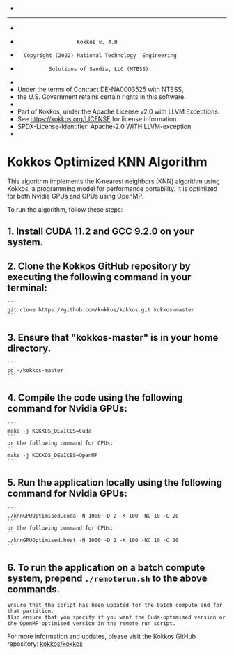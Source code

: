  *
 * ************************************************************************
 *
 *                        Kokkos v. 4.0
 *       Copyright (2022) National Technology  Engineering
 *               Solutions of Sandia, LLC (NTESS).
 *
 * Under the terms of Contract DE-NA0003525 with NTESS,
 * the U.S. Government retains certain rights in this software.
 *
 * Part of Kokkos, under the Apache License v2.0 with LLVM Exceptions.
 * See https://kokkos.org/LICENSE for license information.
 * SPDX-License-Identifier: Apache-2.0 WITH LLVM-exception
 *
 

 # Kokkos Optimized KNN Algorithm
 
 This algorithm implements the K-nearest neighbors (KNN) algorithm using Kokkos, a programming model for performance portability. 
 It is optimized for both Nvidia GPUs and CPUs using OpenMP.
 
 To run the algorithm, follow these steps:
 
 ## 1. Install CUDA 11.2 and GCC 9.2.0 on your system.
 
 ## 2. Clone the Kokkos GitHub repository by executing the following command in your terminal:
    ```
    git clone https://github.com/kokkos/kokkos.git kokkos-master
    ```
 
 ## 3. Ensure that "kokkos-master" is in your home directory.
    ```
    cd ~/kokkos-master
    ```
 
 ## 4. Compile the code using the following command for Nvidia GPUs:
    ```
    make -j KOKKOS_DEVICES=Cuda
    ```
    or the following command for CPUs:
    ```
    make -j KOKKOS_DEVICES=OpenMP
    ```
 
 ## 5. Run the application locally using the following command for Nvidia GPUs:
    ```
    ./knnGPUOptimised.cuda -N 1000 -D 2 -K 100 -NC 10 -C 20
    ```
    or the following command for CPUs:
    ```
    ./knnGPUOptimised.host -N 1000 -D 2 -K 100 -NC 10 -C 20
    ```
 
 ## 6. To run the application on a batch compute system, prepend `./remoterun.sh` to the above commands.
    Ensure that the script has been updated for the batch compute and for that partition.
    Also ensure that you specify if you want the Cuda-optimised version or the OpenMP-optimised version in the remote run script.
 
 For more information and updates, please visit the Kokkos GitHub repository: [kokkos/kokkos](https://github.com/kokkos/kokkos)

